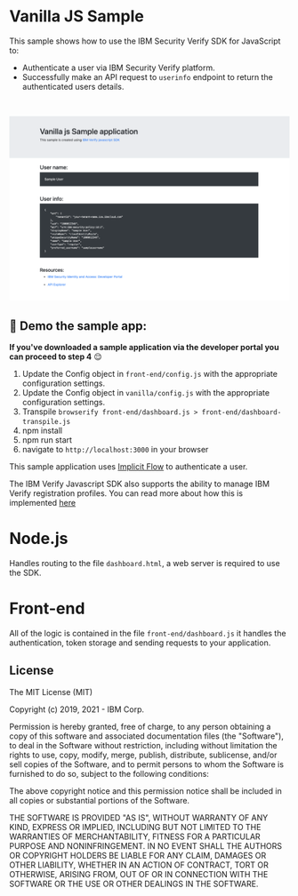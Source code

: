 # Vanilla JS Sample

This sample shows how to use the IBM Security Verify SDK for JavaScript to:
- Authenticate a user via IBM Security Verify platform.
- Successfully make an API request to `userinfo` endpoint to return the authenticated users details.

<br>

![screenshot](screenshot.png)

## :rocket: Demo the sample app:
**If you've downloaded a sample application via the developer portal you can proceed to step 4** :relieved:
1. Update the Config object in `front-end/config.js` with the appropriate configuration settings.
2. Update the Config object in `vanilla/config.js` with the appropriate configuration settings.
3. Transpile `browserify front-end/dashboard.js > front-end/dashboard-transpile.js`
4. npm install
5. npm run start
6. navigate to `http://localhost:3000` in your browser

This sample application uses [Implicit Flow](http://developer.ice.ibmcloud.com/verify/javascript/oauth/implicit-flow) to authenticate a user.

The IBM Verify Javascript SDK also supports the ability to manage IBM Verify registration profiles. You can read more about how this is implemented [here](http://developer.ice.ibmcloud.com/verify/javascript/ibm-verify-sdk-object-model/authenticator-context)

# Node.js

Handles routing to the file `dashboard.html`, a web server is required to use the SDK.


# Front-end

All of the logic is contained in the file `front-end/dashboard.js` it handles the authentication, token storage and sending requests to your application.

## License

The MIT License (MIT)

Copyright (c) 2019, 2021 - IBM Corp.

Permission is hereby granted, free of charge, to any person obtaining a copy of this software and associated documentation files (the "Software"), to deal in the Software without restriction, including without limitation the rights to use, copy, modify, merge, publish, distribute, sublicense, and/or sell copies of the Software, and to permit persons to whom the Software is furnished to do so, subject to the following conditions:

The above copyright notice and this permission notice shall be included in all copies or substantial portions of the Software.

THE SOFTWARE IS PROVIDED "AS IS", WITHOUT WARRANTY OF ANY KIND, EXPRESS OR IMPLIED, INCLUDING BUT NOT LIMITED TO THE WARRANTIES OF MERCHANTABILITY, FITNESS FOR A PARTICULAR PURPOSE AND NONINFRINGEMENT. IN NO EVENT SHALL THE AUTHORS OR COPYRIGHT HOLDERS BE LIABLE FOR ANY CLAIM, DAMAGES OR OTHER LIABILITY, WHETHER IN AN ACTION OF CONTRACT, TORT OR OTHERWISE, ARISING FROM, OUT OF OR IN CONNECTION WITH THE SOFTWARE OR THE USE OR OTHER DEALINGS IN THE SOFTWARE.